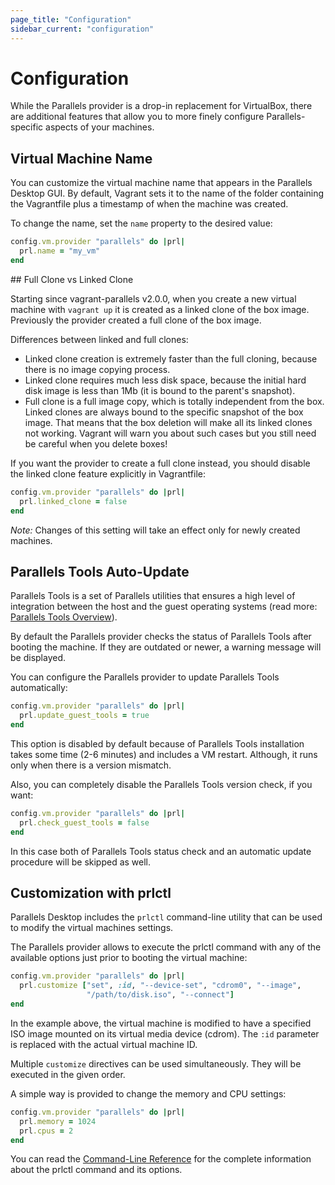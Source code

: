 ```yaml
---
page_title: "Configuration"
sidebar_current: "configuration"
---
```


# Configuration

While the Parallels provider is a drop-in replacement for VirtualBox, there are
additional features that allow you to more finely configure Parallels-specific
aspects of your machines.

## Virtual Machine Name

You can customize the virtual machine name that appears in the Parallels Desktop
GUI. By default, Vagrant sets it to the name of the folder containing the
Vagrantfile plus a timestamp of when the machine was created.

To change the name, set the `name` property to the desired value:

```ruby
config.vm.provider "parallels" do |prl|
  prl.name = "my_vm"
end
```

<div id="linked_clone"></div>
## Full Clone vs Linked Clone

Starting since vagrant-parallels v2.0.0, when you create a new virtual machine with
`vagrant up` it is created as a linked clone of the box image.
Previously the provider created a full clone of the box image.

Differences between linked and full clones:

- Linked clone creation is extremely faster than the full cloning, because
there is no image copying process.
- Linked clone requires much less disk space, because the initial hard disk
image is less than 1Mb (it is bound to the parent's snapshot).
- Full clone is a full image copy, which is totally independent from the box.
Linked clones are always bound to the specific snapshot of the box image. That means
that the box deletion will make all its linked clones not working. Vagrant will
warn you about such cases but you still need be careful when you delete boxes!

If you want the provider to create a full clone instead, you should disable the linked
clone feature explicitly in Vagrantfile:

```ruby
config.vm.provider "parallels" do |prl|
  prl.linked_clone = false
end
```

_Note:_ Changes of this setting will take an effect only for newly created machines.

## Parallels Tools Auto-Update

Parallels Tools is a set of Parallels utilities that ensures a high level of
integration between the host and the guest operating systems (read more:
[Parallels Tools Overview](https://download.parallels.com/desktop/v16/docs/en_US/Parallels%20Desktop%20User's%20Guide/32789.htm)).

By default the Parallels provider checks the status of Parallels Tools after
booting the machine. If they are outdated or newer, a warning message will be
displayed.

You can configure the Parallels provider to update Parallels Tools
automatically:

```ruby
config.vm.provider "parallels" do |prl|
  prl.update_guest_tools = true
end
```

This option is disabled by default because of Parallels Tools installation
takes some time (2-6 minutes) and includes a VM restart. Although, it runs
only when there is a version mismatch.

Also, you can completely disable the Parallels Tools version check, if you want:

```ruby
config.vm.provider "parallels" do |prl|
  prl.check_guest_tools = false
end
```

In this case both of Parallels Tools status check and an automatic update
procedure will be skipped as well.

<div id="prlctl"></div>

## Customization with prlctl

Parallels Desktop includes the `prlctl` command-line utility that can be used to
modify the virtual machines settings.


The Parallels provider allows to execute the prlctl command with any of the
available options just prior to booting the virtual machine:

```ruby
config.vm.provider "parallels" do |prl|
  prl.customize ["set", :id, "--device-set", "cdrom0", "--image",
                 "/path/to/disk.iso", "--connect"]
end
```

In the example above, the virtual machine is modified to have a specified ISO
image mounted on its virtual media device (cdrom). The `:id` parameter is
replaced with the actual virtual machine ID.

Multiple `customize` directives can be used simultaneously. They will be
executed in the given order.

A simple way is provided to change the memory and CPU settings:

```ruby
config.vm.provider "parallels" do |prl|
  prl.memory = 1024
  prl.cpus = 2
end
```


You can read the [Command-Line Reference](https://download.parallels.com/desktop/v16/docs/en_US/Parallels%20Desktop%20Pro%20Edition%20Command-Line%20Reference.pdf)
for the complete information about the prlctl command and its options.
